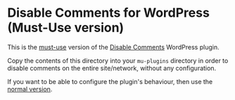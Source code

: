 # Disable Comments for WordPress (Must-Use version)

This is the [must-use](http://codex.wordpress.org/Must_Use_Plugins) version of the [Disable Comments](http://wordpress.org/extend/plugins/disable-comments/) WordPress plugin.

Copy the contents of this directory into your `mu-plugins` directory in order to disable comments on the entire site/network, without any configuration.

If you want to be able to configure the plugin's behaviour, then use the [normal version](http://wordpress.org/extend/plugins/disable-comments/).
